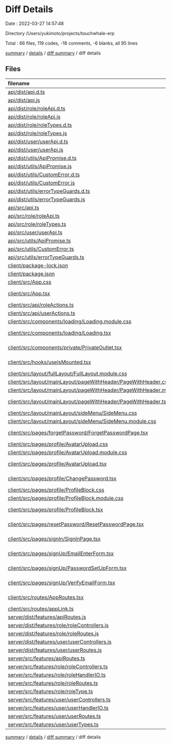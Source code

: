 # Diff Details

Date : 2022-03-27 14:57:48

Directory /Users/yukimoto/projects/touchwhale-erp

Total : 66 files,  119 codes, -18 comments, -6 blanks, all 95 lines

[summary](results.md) / [details](details.md) / [diff summary](diff.md) / diff details

## Files
| filename | language | code | comment | blank | total |
| :--- | :--- | ---: | ---: | ---: | ---: |
| [api/dist/api.d.ts](/api/dist/api.d.ts) | TypeScript | -2 | 0 | 0 | -2 |
| [api/dist/api.js](/api/dist/api.js) | JavaScript | -13 | 7 | 0 | -6 |
| [api/dist/role/roleApi.d.ts](/api/dist/role/roleApi.d.ts) | TypeScript | 39 | 0 | 1 | 40 |
| [api/dist/role/roleApi.js](/api/dist/role/roleApi.js) | JavaScript | 144 | 0 | 1 | 145 |
| [api/dist/role/roleTypes.d.ts](/api/dist/role/roleTypes.d.ts) | TypeScript | 15 | 0 | 1 | 16 |
| [api/dist/role/roleTypes.js](/api/dist/role/roleTypes.js) | JavaScript | 2 | 0 | 1 | 3 |
| [api/dist/user/userApi.d.ts](/api/dist/user/userApi.d.ts) | TypeScript | -1 | 0 | 0 | -1 |
| [api/dist/user/userApi.js](/api/dist/user/userApi.js) | JavaScript | -4 | 0 | 0 | -4 |
| [api/dist/utils/ApiPromise.d.ts](/api/dist/utils/ApiPromise.d.ts) | TypeScript | -11 | 0 | 0 | -11 |
| [api/dist/utils/ApiPromise.js](/api/dist/utils/ApiPromise.js) | JavaScript | -33 | 0 | 0 | -33 |
| [api/dist/utils/CustomError.d.ts](/api/dist/utils/CustomError.d.ts) | TypeScript | 8 | 1 | 0 | 9 |
| [api/dist/utils/CustomError.js](/api/dist/utils/CustomError.js) | JavaScript | 1 | 0 | 0 | 1 |
| [api/dist/utils/errorTypeGuards.d.ts](/api/dist/utils/errorTypeGuards.d.ts) | TypeScript | 2 | 0 | 1 | 3 |
| [api/dist/utils/errorTypeGuards.js](/api/dist/utils/errorTypeGuards.js) | JavaScript | 10 | 0 | 1 | 11 |
| [api/src/api.ts](/api/src/api.ts) | TypeScript | -13 | 7 | 1 | -5 |
| [api/src/role/roleApi.ts](/api/src/role/roleApi.ts) | TypeScript | 165 | 0 | 8 | 173 |
| [api/src/role/roleTypes.ts](/api/src/role/roleTypes.ts) | TypeScript | 21 | 0 | 3 | 24 |
| [api/src/user/userApi.ts](/api/src/user/userApi.ts) | TypeScript | -4 | 0 | 0 | -4 |
| [api/src/utils/ApiPromise.ts](/api/src/utils/ApiPromise.ts) | TypeScript | -19 | 0 | 0 | -19 |
| [api/src/utils/CustomError.ts](/api/src/utils/CustomError.ts) | TypeScript | 7 | 1 | 1 | 9 |
| [api/src/utils/errorTypeGuards.ts](/api/src/utils/errorTypeGuards.ts) | TypeScript | 8 | 0 | 3 | 11 |
| [client/package-lock.json](/client/package-lock.json) | JSON | -34 | 0 | 0 | -34 |
| [client/package.json](/client/package.json) | JSON | 1 | 0 | 0 | 1 |
| [client/src/App.css](/client/src/App.css) | CSS | 16 | 0 | 4 | 20 |
| [client/src/App.tsx](/client/src/App.tsx) | TypeScript React | -6 | 0 | 0 | -6 |
| [client/src/api/roleActions.ts](/client/src/api/roleActions.ts) | TypeScript | 23 | 0 | 6 | 29 |
| [client/src/api/userActions.ts](/client/src/api/userActions.ts) | TypeScript | -5 | 0 | 0 | -5 |
| [client/src/components/loading/Loading.module.css](/client/src/components/loading/Loading.module.css) | CSS | 7 | 0 | 2 | 9 |
| [client/src/components/loading/Loading.tsx](/client/src/components/loading/Loading.tsx) | TypeScript React | 4 | 0 | 2 | 6 |
| [client/src/components/private/PrivateOutlet.tsx](/client/src/components/private/PrivateOutlet.tsx) | TypeScript React | 6 | 0 | 0 | 6 |
| [client/src/hooks/useIsMounted.tsx](/client/src/hooks/useIsMounted.tsx) | TypeScript React | 12 | 0 | 4 | 16 |
| [client/src/layout/fullLayout/FullLayout.module.css](/client/src/layout/fullLayout/FullLayout.module.css) | CSS | 2 | 0 | 0 | 2 |
| [client/src/layout/mainLayout/pageWithHeader/PageWithHeader.css](/client/src/layout/mainLayout/pageWithHeader/PageWithHeader.css) | CSS | -30 | 0 | -6 | -36 |
| [client/src/layout/mainLayout/pageWithHeader/PageWithHeader.module.css](/client/src/layout/mainLayout/pageWithHeader/PageWithHeader.module.css) | CSS | 36 | 0 | 8 | 44 |
| [client/src/layout/mainLayout/pageWithHeader/PageWithHeader.tsx](/client/src/layout/mainLayout/pageWithHeader/PageWithHeader.tsx) | TypeScript React | 11 | 0 | 0 | 11 |
| [client/src/layout/mainLayout/sideMenu/SideMenu.css](/client/src/layout/mainLayout/sideMenu/SideMenu.css) | CSS | -69 | -2 | -13 | -84 |
| [client/src/layout/mainLayout/sideMenu/SideMenu.module.css](/client/src/layout/mainLayout/sideMenu/SideMenu.module.css) | CSS | 61 | 0 | 12 | 73 |
| [client/src/pages/forgetPassword/ForgetPasswordPage.tsx](/client/src/pages/forgetPassword/ForgetPasswordPage.tsx) | TypeScript React | 56 | 0 | -2 | 54 |
| [client/src/pages/profile/AvatarUpload.css](/client/src/pages/profile/AvatarUpload.css) | CSS | -3 | 0 | -1 | -4 |
| [client/src/pages/profile/AvatarUpload.module.css](/client/src/pages/profile/AvatarUpload.module.css) | CSS | 3 | 0 | 1 | 4 |
| [client/src/pages/profile/AvatarUpload.tsx](/client/src/pages/profile/AvatarUpload.tsx) | TypeScript React | 3 | 0 | 1 | 4 |
| [client/src/pages/profile/ChangePassword.tsx](/client/src/pages/profile/ChangePassword.tsx) | TypeScript React | 11 | 0 | 0 | 11 |
| [client/src/pages/profile/ProfileBlock.css](/client/src/pages/profile/ProfileBlock.css) | CSS | -9 | -4 | -2 | -15 |
| [client/src/pages/profile/ProfileBlock.module.css](/client/src/pages/profile/ProfileBlock.module.css) | CSS | 9 | 4 | 2 | 15 |
| [client/src/pages/profile/ProfileBlock.tsx](/client/src/pages/profile/ProfileBlock.tsx) | TypeScript React | 5 | 0 | 0 | 5 |
| [client/src/pages/resetPassword/ResetPasswordPage.tsx](/client/src/pages/resetPassword/ResetPasswordPage.tsx) | TypeScript React | 150 | 4 | 6 | 160 |
| [client/src/pages/signIn/SignInPage.tsx](/client/src/pages/signIn/SignInPage.tsx) | TypeScript React | 3 | 1 | 0 | 4 |
| [client/src/pages/signUp/EmailEnterForm.tsx](/client/src/pages/signUp/EmailEnterForm.tsx) | TypeScript React | 11 | 0 | 0 | 11 |
| [client/src/pages/signUp/PasswordSetUpForm.tsx](/client/src/pages/signUp/PasswordSetUpForm.tsx) | TypeScript React | -19 | -1 | 0 | -20 |
| [client/src/pages/signUp/VerifyEmailForm.tsx](/client/src/pages/signUp/VerifyEmailForm.tsx) | TypeScript React | -22 | -4 | 2 | -24 |
| [client/src/routes/AppRoutes.tsx](/client/src/routes/AppRoutes.tsx) | TypeScript React | 0 | 0 | -1 | -1 |
| [client/src/routes/appLink.ts](/client/src/routes/appLink.ts) | TypeScript | -2 | 0 | 0 | -2 |
| [server/dist/features/apiRoutes.js](/server/dist/features/apiRoutes.js) | JavaScript | 2 | 0 | 0 | 2 |
| [server/dist/features/role/roleControllers.js](/server/dist/features/role/roleControllers.js) | JavaScript | -1 | 0 | 0 | -1 |
| [server/dist/features/role/roleRoutes.js](/server/dist/features/role/roleRoutes.js) | JavaScript | 11 | 0 | 0 | 11 |
| [server/dist/features/user/userControllers.js](/server/dist/features/user/userControllers.js) | JavaScript | 6 | -16 | 0 | -10 |
| [server/dist/features/user/userRoutes.js](/server/dist/features/user/userRoutes.js) | JavaScript | 3 | 0 | 0 | 3 |
| [server/src/features/apiRoutes.ts](/server/src/features/apiRoutes.ts) | TypeScript | 2 | 0 | 0 | 2 |
| [server/src/features/role/roleControllers.ts](/server/src/features/role/roleControllers.ts) | TypeScript | 5 | 0 | -1 | 4 |
| [server/src/features/role/roleHandlerIO.ts](/server/src/features/role/roleHandlerIO.ts) | TypeScript | -135 | 0 | -8 | -143 |
| [server/src/features/role/roleRoutes.ts](/server/src/features/role/roleRoutes.ts) | TypeScript | 17 | 0 | 1 | 18 |
| [server/src/features/role/roleType.ts](/server/src/features/role/roleType.ts) | TypeScript | -46 | 0 | -5 | -51 |
| [server/src/features/user/userControllers.ts](/server/src/features/user/userControllers.ts) | TypeScript | 11 | -16 | 0 | -5 |
| [server/src/features/user/userHandlerIO.ts](/server/src/features/user/userHandlerIO.ts) | TypeScript | -198 | 0 | -16 | -214 |
| [server/src/features/user/userRoutes.ts](/server/src/features/user/userRoutes.ts) | TypeScript | 10 | 0 | 0 | 10 |
| [server/src/features/user/userTypes.ts](/server/src/features/user/userTypes.ts) | TypeScript | -121 | 0 | -24 | -145 |

[summary](results.md) / [details](details.md) / [diff summary](diff.md) / diff details